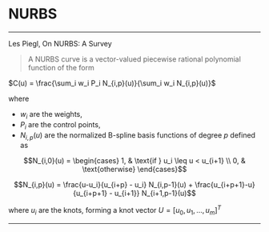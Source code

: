 # NURBS

---

Les Piegl, On NURBS: A Survey

> A NURBS curve is a vector-valued piecewise rational polynomial function of the form

$C(u) = \frac{\sum_i w_i P_i N_{i,p}(u)}{\sum_i w_i N_{i,p}(u)}$

where 
* $w_i$ are the weights,
* $P_i$ are the control points,
* $N_{i,p}(u)$ are the normalized B-spline basis functions of degree $p$ defined as

$$N_{i,0}(u) = \begin{cases}
    1, & \text{if } u_i \leq u < u_{i+1} \\
    0, & \text{otherwise}
\end{cases}$$

$$N_{i,p}(u) = \frac{u-u_i}{u_{i+p} - u_i} N_{i,p-1}(u) + \frac{u_{i+p+1}-u}{u_{i+p+1} - u_{i+1}} N_{i+1,p-1}(u)$$

where $u_i$ are the knots, forming a knot vector $U = [ u_0, u_1, \ldots, u_m ]^T$

---
